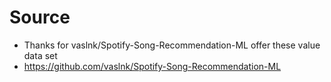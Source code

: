 # Source 
- Thanks for vaslnk/Spotify-Song-Recommendation-ML offer these value data set  
- https://github.com/vaslnk/Spotify-Song-Recommendation-ML
